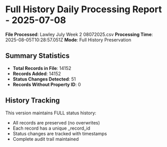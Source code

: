 # Full History Daily Processing Report - 2025-07-08

**File Processed**: Lawley July Week 2 08072025.csv
**Processing Time**: 2025-08-05T10:28:57.051Z
**Mode**: Full History Preservation

## Summary Statistics

- **Total Records in File**: 14152
- **Records Added**: 14152
- **Status Changes Detected**: 51
- **Records Without Property ID**: 0

## History Tracking

This version maintains FULL status history:
- All records are preserved (no overwrites)
- Each record has a unique _record_id
- Status changes are tracked with timestamps
- Complete audit trail maintained
